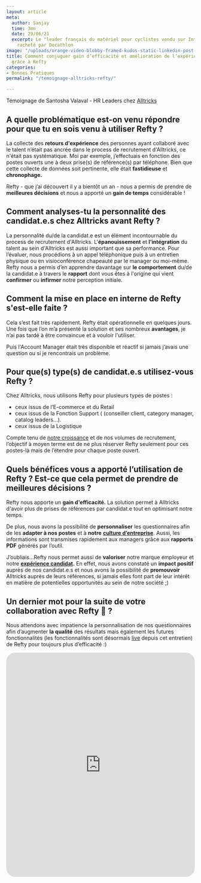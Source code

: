 ```yaml
---
layout: article
meta:
  author: Sanjay
  time: 3mn
  date: 29/06/21
  excerpt: Le "leader français du matériel pour cyclistes vendu sur Internet" a été
    racheté par Decathlon
image: "/uploads/orange-video-blobby-framed-kudos-static-linkedin-post-1.png"
title: Comment conjuguer gain d’efficacité et amélioration de l’expérience candidat
  grâce à Refty
categories:
- Bonnes Pratiques
permalink: "/temoignage-alltricks-refty/"

---
```

Témoignage de Santosha Valaval - HR Leaders chez [Alltricks](https://www.alltricks.fr/)

## A quelle problématique est-on venu répondre pour que tu en sois venu à utiliser Refty ?

La collecte des **retours d'expérience** des personnes ayant collaboré avec le talent n’était pas ancrée dans le process de recrutement d'Alltricks, ce n'était pas systématique. Moi par exemple, j’effectuais en fonction des postes ouverts une à deux prise(s) de référence(s) par téléphone. Bien que cette collecte de données soit pertinente, elle était **fastidieuse** et **chronophage.**

Refty - que j’ai découvert il y a bientôt un an - nous a  permis de prendre de **meilleures décisions** et nous a apporté un **gain de temps** considérable !

## Comment analyses-tu la personnalité des candidat.e.s chez Alltricks avant Refty ?

La personnalité du/de la candidat.e est un élément incontournable du process de recrutement d'Alltricks.  L'**épanouissement** et **l’intégration** du talent  au sein d'Alltricks est aussi important que sa performance. Pour l’évaluer, nous procédions à un appel téléphonique puis à un entretien physique ou en visioconférence chapeauté par le manager ou moi-même. Refty nous a permis d’en apprendre davantage sur **le comportement** du/de la candidat.e à travers le **rapport** dont vous êtes à l'origine qui vient **confirmer** ou **infirmer** notre perception initiale.

## Comment la mise en place en interne de Refty s'est-elle faite ?

Cela s’est fait très rapidement. Refty était opérationnelle en quelques jours. Une fois que l’on m’a présenté la solution et ses nombreux **avantages**, je n’ai pas tardé à être convaincue et à vouloir l'utiliser.

Puis l'Account Manager était très disponible et réactif si jamais j’avais une question ou si je rencontrais un problème.

## Pour que(s) type(s) de candidat.e.s utilisez-vous Refty ?

Chez Alltricks, nous utilisons Refty pour plusieurs types de postes :

* ceux issus de l’E-commerce et du Retail
* ceux issus de la Fonction Support ( (conseiller client, category manager, catalog leaders…).
* ceux issus de la Logistique

Compte tenu de [notre croissance](https://www.usinenouvelle.com/article/made-in-france-le-site-de-e-commerce-de-velos-alltricks-dope-sa-logistique-a-chateaudun.N1105429) et de nos volumes de recrutement, l’objectif à moyen terme est de ne plus réserver Refty seulement pour ces postes-là mais de l’étendre pour chaque poste ouvert.

## Quels bénéfices vous a apporté l’utilisation de Refty ? Est-ce que cela permet de prendre de meilleures décisions ?

Refty nous apporte un **gain d'efficacité.** La solution permet à Alltricks d'avoir plus de prises de références par candidat.e tout en optimisant notre temps.

De plus, nous avons la possibilité de **personnaliser** les questionnaires afin de les **adapter à nos postes** et à **notre** [**culture d’entreprise**](https://blog.refty.co/refty-infographic-soft-skills-corporate-culture/). Aussi, les informations sont transmises rapidement aux managers grâce aux **rapports PDF** générés par l’outil.

J’oubliais...Refty nous permet aussi de **valoriser** notre marque employeur et notre [**expérience candidat**](https://blog.refty.co/qu-est-ce-que-experience-candidat/)**.** En effet, nous avons constaté un **impact positif** auprès de nos candidat.e.s et nous avons la possibilité de **promouvoir** Alltricks auprès de leurs références, si jamais elles font part de leur intérêt en matière de potentielles opportunités au sein de notre société ;)

## Un dernier mot pour la suite de votre collaboration avec Refty 🙂 ?

Nous attendons avec impatience la personnalisation de nos questionnaires afin d’augmenter **la qualité** des résultats mais également les futures fonctionnalités (les fonctionnalités sont désormais [live](https://refty.co/) depuis cet entretien) de Refty pour toujours plus d’efficacité :)

<!--[if lte IE 8]>
<script charset="utf-8" type="text/javascript" src="//js.hsforms.net/forms/v2-legacy.js"></script>
<![endif]-->
<script charset="utf-8" type="text/javascript" src="//js.hsforms.net/forms/v2.js"></script>
<script>
  hbspt.forms.create({
	region: "na1",
	portalId: "9017898",
	formId: "21c04996-3afa-463f-8cb1-2d8b10ae2f47"
});
</script>

<iframe src="https://www.videoask.com/fimv9yreu"
allow="camera *; microphone *; autoplay *; encrypted-media *; fullscreen *; display-capture *;"
width="100%"
height="600px"
style="border: none; border-radius: 24px"
>
</iframe>
